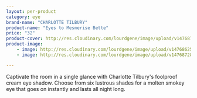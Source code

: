```yaml
---
layout: per-product
category: eye
brand-name: "CHARLOTTE TILBURY"
product-name: "Eyes to Mesmerise Bette"
price: "32"
product-cover: http://res.cloudinary.com/lourdgene/image/upload/v1476872888/eye/eyes-to-mesmerise/cover-image.jpg
product-image:
    - image: http://res.cloudinary.com/lourdgene/image/upload/v1476862509/eye/eyes-to-mesmerise/eyes-to-mesmerise-bette550x550.jpg
    - image: http://res.cloudinary.com/lourdgene/image/upload/v1476872837/eye/eyes-to-mesmerise/bette-shade.jpg

---
```

Captivate the room in a single glance with Charlotte Tilbury's foolproof cream eye shadow. Choose from six lustrous shades for a molten smokey eye that goes on instantly and lasts all night long.

